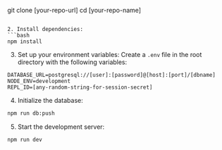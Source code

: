 git clone [your-repo-url]
cd [your-repo-name]
```

2. Install dependencies:
```bash
npm install
```

3. Set up your environment variables:
Create a `.env` file in the root directory with the following variables:
```env
DATABASE_URL=postgresql://[user]:[password]@[host]:[port]/[dbname]
NODE_ENV=development
REPL_ID=[any-random-string-for-session-secret]
```

4. Initialize the database:
```bash
npm run db:push
```

5. Start the development server:
```bash
npm run dev